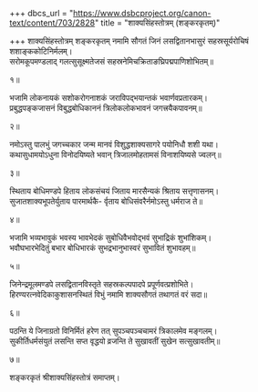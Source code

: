 +++
dbcs_url = "https://www.dsbcproject.org/canon-text/content/703/2828"
title = "शाक्यसिंहस्तोत्रम् (शङ्करकृतम्)"

+++
शाक्यसिंहस्तोत्रम्
शङ्करकृतम्
नमामि सौगतं जिनं लसद्वितानभासुरं 
सहस्रसूर्यरोचिषं शशाङ्ककोटिनिर्मलम्।  
सरोमकूपमण्डलाद् गलत्सुसूक्ष्मतेजसं 
सहस्रनेमिचक्रिताङघ्रिपद्मपाणिशोभितम्॥

१॥

भजामि लोकनायकं सशोकरोगनाशकं 
जराविपद्भयान्तकं भवार्णवप्रतारकम्।  
प्रबुद्धपङ्कजासनं विबुद्धबोधिकाननं
त्रिलोकलोकभावनं  जगत्त्रयैकपावनम्॥

२॥

नमोऽस्तु पालभुं जगच्चकार जन्म मानवं 
विशुद्धशाक्यसागरे पयोनिधौ शशी यथा।  
कथासुधामयोऽधुना विनोदयिष्यते भवान् 
त्रिजालमोहतामसं विनाशयिष्यसे ज्वलन्॥

३॥

स्थिताय बोधिमण्डपे हिताय लोकसंचयं 
जिताय मारसैन्यकं श्रिताय सत्तृणासनम्।  
सुजातशाक्यभूपतेर्युताय पारमार्थकै-
र्वृताय बोधिसंवरैर्नमोऽस्तु धर्मराज ते॥

४॥

भजामि भव्यभावुकं भवस्य भावभेदकं 
सुबोधिवैभवोद्भवं सुभाद्रिकं शुभांशिकम्।  
भवौघभारभेदितुं बभार बोधिभारकं 
सुभद्रभानुभास्वरं सुभावितं शुभावहम्॥

५॥

जिनेन्द्रमूलमण्डपे लसद्वितानविस्तृते 
सहस्रकल्पपादपे प्रपूर्णवत्प्रशोभिते।  
हिरण्यरत्नवेदिकाकुशासनस्थितं विभुं 
नमामि शाक्यसौगतं तथागतं वरं सदा॥

६॥

पठन्ति ये जिनाग्रतो विनिर्मितं हरेण तत् 
सुपञ्चपञ्चचामरं त्रिकालमेव मङ्गलम्।  
सुकीर्तिधर्मसंयुतं लसन्ति सप्त वृद्धयो 
व्रजन्ति ते सुखावतीं सुखेन सत्सुखावतीम्॥

७॥

शङ्करकृतं श्रीशाक्यसिंहस्तोत्रं समाप्तम्।  
